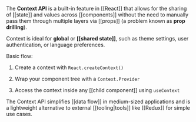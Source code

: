The **Context API** is a built-in feature in [[React]] that allows for the sharing of [[state]] and values across [[components]] without the need to manually pass them through multiple layers via [[props]] (a problem known as **prop drilling**).

Context is ideal for **global** or **[[shared state]]**, such as theme settings, user authentication, or language preferences.

Basic flow:

1. Create a context with `React.createContext()`
    
2. Wrap your component tree with a `Context.Provider`
    
3. Access the context inside any [[child component]] using `useContext`
    

The Context API simplifies [[data flow]] in medium-sized applications and is a lightweight alternative to external [[tooling|tools]] like [[Redux]] for simple use cases.